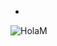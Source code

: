 -
![HolaM](https://user-images.githubusercontent.com/124211869/219509706-4620857b-e491-484b-b047-c8a3d9e3d48b.png)




